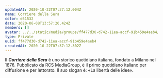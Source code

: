 ```yaml
---
updatedAt: 2020-10-22T07:37:12.004Z
name: Corriere della Sera
color: e51532
date: 2020-06-08T13:57:20.424Z
members: []
avatar: ../../static/media/groups/ff477d30-d742-11ea-accf-91b459e4aeb4/media-corriere-della-sera-logo.jpg
type: Private
uuid: ff477d30-d742-11ea-accf-91b459e4aeb4
createdAt: 2020-10-22T07:37:12.302Z
---
```


Il ***Corriere della Sera*** è uno storico quotidiano italiano, fondato a Milano nel 1876. Pubblicato da RCS MediaGroup, è il primo quotidiano italiano per diffusione e per lettorato. Il suo slogan è: «La libertà delle idee».